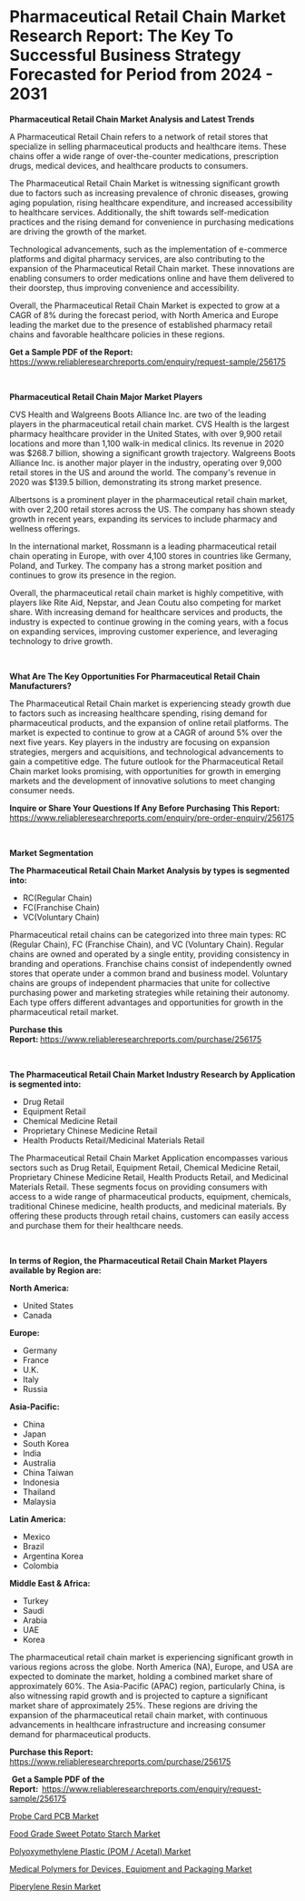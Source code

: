 <p><h1>Pharmaceutical Retail Chain Market Research Report: The Key To Successful Business Strategy Forecasted for Period from 2024 - 2031</h1></p><p><strong>Pharmaceutical Retail Chain Market Analysis and Latest Trends</strong></p>
<p><p>A Pharmaceutical Retail Chain refers to a network of retail stores that specialize in selling pharmaceutical products and healthcare items. These chains offer a wide range of over-the-counter medications, prescription drugs, medical devices, and healthcare products to consumers. </p><p>The Pharmaceutical Retail Chain Market is witnessing significant growth due to factors such as increasing prevalence of chronic diseases, growing aging population, rising healthcare expenditure, and increased accessibility to healthcare services. Additionally, the shift towards self-medication practices and the rising demand for convenience in purchasing medications are driving the growth of the market.</p><p>Technological advancements, such as the implementation of e-commerce platforms and digital pharmacy services, are also contributing to the expansion of the Pharmaceutical Retail Chain market. These innovations are enabling consumers to order medications online and have them delivered to their doorstep, thus improving convenience and accessibility.</p><p>Overall, the Pharmaceutical Retail Chain Market is expected to grow at a CAGR of 8% during the forecast period, with North America and Europe leading the market due to the presence of established pharmacy retail chains and favorable healthcare policies in these regions.</p></p>
<p><strong>Get a Sample PDF of the Report:&nbsp;</strong> <a href="https://www.reliableresearchreports.com/enquiry/request-sample/256175">https://www.reliableresearchreports.com/enquiry/request-sample/256175</a></p>
<p>&nbsp;</p>
<p><strong>Pharmaceutical Retail Chain Major Market Players</strong></p>
<p><p>CVS Health and Walgreens Boots Alliance Inc. are two of the leading players in the pharmaceutical retail chain market. CVS Health is the largest pharmacy healthcare provider in the United States, with over 9,900 retail locations and more than 1,100 walk-in medical clinics. Its revenue in 2020 was $268.7 billion, showing a significant growth trajectory. Walgreens Boots Alliance Inc. is another major player in the industry, operating over 9,000 retail stores in the US and around the world. The company's revenue in 2020 was $139.5 billion, demonstrating its strong market presence.</p><p>Albertsons is a prominent player in the pharmaceutical retail chain market, with over 2,200 retail stores across the US. The company has shown steady growth in recent years, expanding its services to include pharmacy and wellness offerings.</p><p>In the international market, Rossmann is a leading pharmaceutical retail chain operating in Europe, with over 4,100 stores in countries like Germany, Poland, and Turkey. The company has a strong market position and continues to grow its presence in the region.</p><p>Overall, the pharmaceutical retail chain market is highly competitive, with players like Rite Aid, Nepstar, and Jean Coutu also competing for market share. With increasing demand for healthcare services and products, the industry is expected to continue growing in the coming years, with a focus on expanding services, improving customer experience, and leveraging technology to drive growth.</p></p>
<p>&nbsp;</p>
<p><strong>What Are The Key Opportunities For Pharmaceutical Retail Chain Manufacturers?</strong></p>
<p><p>The Pharmaceutical Retail Chain market is experiencing steady growth due to factors such as increasing healthcare spending, rising demand for pharmaceutical products, and the expansion of online retail platforms. The market is expected to continue to grow at a CAGR of around 5% over the next five years. Key players in the industry are focusing on expansion strategies, mergers and acquisitions, and technological advancements to gain a competitive edge. The future outlook for the Pharmaceutical Retail Chain market looks promising, with opportunities for growth in emerging markets and the development of innovative solutions to meet changing consumer needs.</p></p>
<p><strong>Inquire or Share Your Questions If Any Before Purchasing This Report:</strong> <a href="https://www.reliableresearchreports.com/enquiry/pre-order-enquiry/256175">https://www.reliableresearchreports.com/enquiry/pre-order-enquiry/256175</a></p>
<p>&nbsp;</p>
<p><strong>Market Segmentation</strong></p>
<p><strong>The Pharmaceutical Retail Chain Market Analysis by types is segmented into:</strong></p>
<p><ul><li>RC(Regular Chain)</li><li>FC(Franchise Chain)</li><li>VC(Voluntary Chain)</li></ul></p>
<p><p>Pharmaceutical retail chains can be categorized into three main types: RC (Regular Chain), FC (Franchise Chain), and VC (Voluntary Chain). Regular chains are owned and operated by a single entity, providing consistency in branding and operations. Franchise chains consist of independently owned stores that operate under a common brand and business model. Voluntary chains are groups of independent pharmacies that unite for collective purchasing power and marketing strategies while retaining their autonomy. Each type offers different advantages and opportunities for growth in the pharmaceutical retail market.</p></p>
<p><strong>Purchase this Report:&nbsp;</strong><a href="https://www.reliableresearchreports.com/purchase/256175">https://www.reliableresearchreports.com/purchase/256175</a></p>
<p>&nbsp;</p>
<p><strong>The Pharmaceutical Retail Chain Market Industry Research by Application is segmented into:</strong></p>
<p><ul><li>Drug Retail</li><li>Equipment Retail</li><li>Chemical Medicine Retail</li><li>Proprietary Chinese Medicine Retail</li><li>Health Products Retail/Medicinal Materials Retail</li></ul></p>
<p><p>The Pharmaceutical Retail Chain Market Application encompasses various sectors such as Drug Retail, Equipment Retail, Chemical Medicine Retail, Proprietary Chinese Medicine Retail, Health Products Retail, and Medicinal Materials Retail. These segments focus on providing consumers with access to a wide range of pharmaceutical products, equipment, chemicals, traditional Chinese medicine, health products, and medicinal materials. By offering these products through retail chains, customers can easily access and purchase them for their healthcare needs.</p></p>
<p>&nbsp;</p>
<p><strong>In terms of Region, the Pharmaceutical Retail Chain Market Players available by Region are:</strong></p>
<p>
    <p> <strong> North America: </strong>
        <ul>
            <li>United States</li>
            <li>Canada</li>
        </ul>
        </p> 
    <p> <strong> Europe: </strong>
        <ul>
            <li>Germany</li>
            <li>France</li>
            <li>U.K.</li>
            <li>Italy</li>
            <li>Russia</li>
        </ul>
        </p> 
    <p> <strong> Asia-Pacific: </strong>
        <ul>
            <li>China</li>
            <li>Japan</li>
            <li>South Korea</li>
            <li>India</li>
            <li>Australia</li>
            <li>China Taiwan</li>
            <li>Indonesia</li>
            <li>Thailand</li>
            <li>Malaysia</li>
        </ul>
        </p> 
    <p> <strong> Latin America: </strong>
        <ul>
            <li>Mexico</li>
            <li>Brazil</li>
            <li>Argentina Korea</li>
            <li>Colombia</li>
        </ul>
        </p> 
    <p> <strong> Middle East & Africa: </strong>
        <ul>
            <li>Turkey</li>
            <li>Saudi</li>
            <li>Arabia</li>
            <li>UAE</li>
            <li>Korea</li>
        </ul>
    </p>
    </p>
<p><p>The pharmaceutical retail chain market is experiencing significant growth in various regions across the globe. North America (NA), Europe, and USA are expected to dominate the market, holding a combined market share of approximately 60%. The Asia-Pacific (APAC) region, particularly China, is also witnessing rapid growth and is projected to capture a significant market share of approximately 25%. These regions are driving the expansion of the pharmaceutical retail chain market, with continuous advancements in healthcare infrastructure and increasing consumer demand for pharmaceutical products.</p></p>
<p><strong>Purchase this Report: </strong><a href="https://www.reliableresearchreports.com/purchase/256175">https://www.reliableresearchreports.com/purchase/256175</a></p>
<p>&nbsp;<strong>Get a Sample PDF of the Report:&nbsp;&nbsp;</strong><a href="https://www.reliableresearchreports.com/enquiry/request-sample/256175">https://www.reliableresearchreports.com/enquiry/request-sample/256175</a></p>
<p><strong></strong></p>
<p><p><a href="https://three-jumbo-f6d.notion.site/Probe-Card-PCB-Market-Size-Market-Share-and-Global-Market-Analysis-Report-2024-2031-df1929bd3a0d4c58a19b748e12c2c674">Probe Card PCB Market</a></p><p><a href="https://view.publitas.com/reportprime-1/food-grade-sweet-potato-starch-market-research-report-provides-critical-insights-that-can-help-shape-business-development-and-investment-strategies/">Food Grade Sweet Potato Starch Market</a></p><p><a href="https://iodized-pantydraco-05c.notion.site/Polyoxymethylene-Plastic-POM-Acetal-Market-Insights-Market-Players-and-Forecast-Till-2031-88e21cbfdb1941aabe6c028bdb23ad65">Polyoxymethylene Plastic (POM / Acetal) Market</a></p><p><a href="https://noble-drawer-34c.notion.site/Medical-Polymers-for-Devices-Equipment-and-Packaging-Market-Size-Growing-and-Forecasted-for-period--c1ec75f398794af2ad0e0c403199f544">Medical Polymers for Devices, Equipment and Packaging Market</a></p><p><a href="https://view.publitas.com/reportprime-1/piperylene-resin-market-challenges-opportunities-and-growth-drivers-and-major-market-players-forecasted-for-period-from-2024-2031/">Piperylene Resin Market</a></p></p>